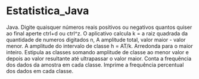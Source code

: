 # Estatistica_Java

Java. Digite quaisquer números reais positivos ou negativos quantos quiser ao final aperte ctrl+d ou ctrl^z.
O aplicativo calcula k = a raiz quadrada da quantidade de numeros digitados n,
A amplitude total, valor maior - valor menor.
A amplitude do intervalo de classe h = AT/k.
Arredonda para o maior inteiro.
Estipula as classes somando amplitude de classe ao menor valor 
e depois ao valor resultante até ultrapassar o valor maior.
Conta a frequência dos dados da amostra em cada classe.
Imprime a frequência percentual dos dados em cada classe.
